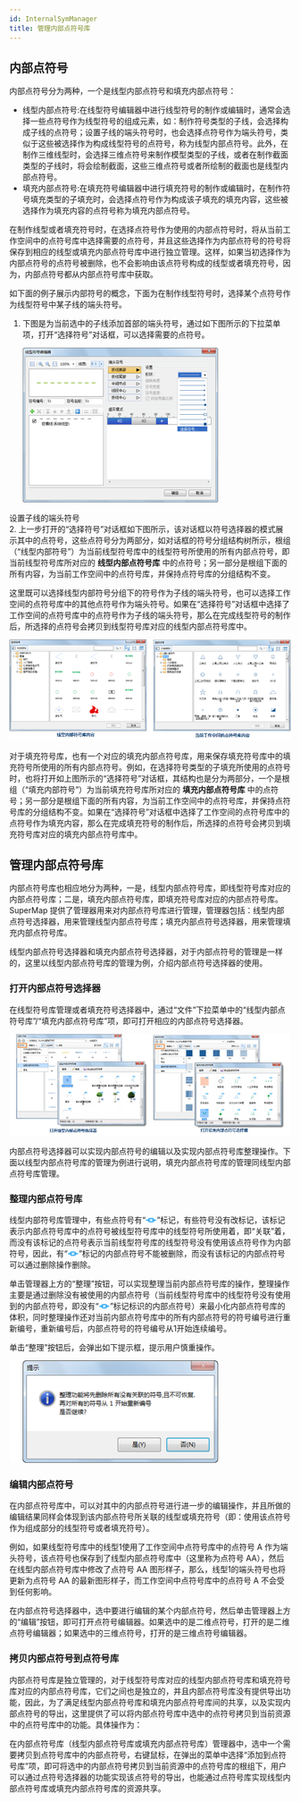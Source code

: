 ```yaml
---
id: InternalSymManager
title: 管理内部点符号库
---
```

## 内部点符号

内部点符号分为两种，一个是线型内部点符号和填充内部点符号：

  * 线型内部点符号:在线型符号编辑器中进行线型符号的制作或编辑时，通常会选择一些点符号作为线型符号的组成元素，如：制作符号类型的子线，会选择构成子线的点符号；设置子线的端头符号时，也会选择点符号作为端头符号，类似于这些被选择作为构成线型符号的点符号，称为线型内部点符号。此外，在制作三维线型时，会选择三维点符号来制作模型类型的子线，或者在制作截面类型的子线时，将会绘制截面，这些三维点符号或者所绘制的截面也是线型内部点符号。
  * 填充内部点符号:在填充符号编辑器中进行填充符号的制作或编辑时，在制作符号填充类型的子填充时，会选择点符号作为构成该子填充的填充内容，这些被选择作为填充内容的点符号称为填充内部点符号。

在制作线型或者填充符号时，在选择点符号作为使用的内部点符号时，将从当前工作空间中的点符号库中选择需要的点符号，并且这些选择作为内部点符号的符号将保存到相应的线型或填充内部点符号库中进行独立管理。这样，如果当初选择作为内部点符号的点符号被删除，也不会影响由该点符号构成的线型或者填充符号，因为，内部点符号都从内部点符号库中获取。

如下面的例子展示内部符号的概念，下面为在制作线型符号时，选择某个点符号作为线型符号中某子线的端头符号。

  1. 下图是为当前选中的子线添加首部的端头符号，通过如下图所示的下拉菜单项，打开“选择符号”对话框，可以选择需要的点符号。   
    
     ![](img/InternalSymManager1.png)  
 
设置子线的端头符号  
  2. 上一步打开的“选择符号”对话框如下图所示，该对话框以符号选择器的模式展示其中的点符号，这些点符号分为两部分，如对话框的符号分组结构树所示，根组（“线型内部符号”）为当前线型符号库中的线型符号所使用的所有内部点符号，即当前线型符号库所对应的 **线型内部点符号库** 中的点符号；另一部分是根组下面的所有内容，为当前工作空间中的点符号库，并保持点符号库的分组结构不变。 

这里既可以选择线型内部符号分组下的符号作为子线的端头符号，也可以选择工作空间的点符号库中的其他点符号作为端头符号。如果在“选择符号”对话框中选择了工作空间的点符号库中的点符号作为子线的端头符号，那么在完成线型符号的制作后，所选择的点符号会拷贝到线型符号库对应的线型内部点符号库中。

![](img/InternalSymManager2.png) 


对于填充符号库，也有一个对应的填充内部点符号库，用来保存填充符号库中的填充符号所使用的所有内部点符号。例如，在选择符号类型的子填充所使用的点符号时，也将打开如上图所示的“选择符号”对话框，其结构也是分为两部分，一个是根组（“填充内部符号”）为当前填充符号库所对应的
**填充内部点符号库**
中的点符号；另一部分是根组下面的所有内容，为当前工作空间中的点符号库，并保持点符号库的分组结构不变。如果在“选择符号”对话框中选择了工作空间的点符号库中的点符号作为填充内容，那么在完成填充符号的制作后，所选择的点符号会拷贝到填充符号库对应的填充内部点符号库中。

## 管理内部点符号库

内部点符号库也相应地分为两种，一是，线型内部点符号库，即线型符号库对应的内部点符号库；二是，填充内部点符号库，即填充符号库对应的内部点符号库。SuperMap
提供了管理器用来对内部点符号库进行管理，管理器包括：线型内部点符号选择器，用来管理线型内部点符号库；填充内部点符号选择器，用来管理填充内部点符号库。

线型内部点符号选择器和填充内部点符号选择器，对于内部点符号的管理是一样的，这里以线型内部点符号库的管理为例，介绍内部点符号选择器的使用。

### 打开内部点符号选择器

在线型符号库管理或者填充符号选择器中，通过“文件”下拉菜单中的“线型内部点符号库”/“填充内部点符号库”项，即可打开相应的内部点符号选择器。

![](img/InternalSymManager4.png) 
  
内部点符号选择器可以实现内部点符号的编辑以及实现内部点符号库整理操作。下面以线型内部点符号库的管理为例进行说明，填充内部点符号库的管理同线型内部点符号库管理。

### 整理内部点符号库

线型内部符号库管理中，有些点符号有“![](img/Image_Associated.png)”标记，有些符号没有改标记，该标记表示内部点符号库中的点符号被线型符号库中的线型符号所使用着，即“关联”着，而没有该标记的点符号表示当前线型符号库的线型符号没有使用该点符号作为内部符号，因此，有“![](img/Image_Associated.png)”标记的内部点符号不能被删除，而没有该标记的内部点符号可以通过删除操作删除。

单击管理器上方的“整理”按钮，可以实现整理当前内部点符号库的操作，整理操作主要是通过删除没有被使用的内部点符号（当前线型符号库中的线型符号没有使用到的内部点符号，即没有“![](img/Image_Associated.png)”标记标识的内部点符号）来最小化内部点符号库的体积，同时整理操作还对当前内部点符号库中的所有内部点符号的符号编号进行重新编号，重新编号后，内部点符号的符号编号从1开始连续编号。

单击“整理”按钮后，会弹出如下提示框，提示用户慎重操作。

![](img/InternalSymManager7.png)  

### 编辑内部点符号

在内部点符号库中，可以对其中的内部点符号进行进一步的编辑操作，并且所做的编辑结果同样会体现到该内部点符号所关联的线型或填充符号（即：使用该点符号作为组成部分的线型符号或者填充符号）。

例如，如果线型符号库中的线型1使用了工作空间中点符号库中的点符号 A 作为端头符号，该点符号也保存到了线型内部点符号库中（这里称为点符号 AA），然后在线型内部点符号库中修改了点符号 AA 图形样子，那么，线型1的端头符号也将更新为点符号 AA 的最新图形样子，而工作空间中点符号库中的点符号
A 不会受到任何影响。

在内部点符号选择器中，选中要进行编辑的某个内部点符号，然后单击管理器上方的“编辑”按钮，即可打开点符号编辑器。如果选中的是二维点符号，打开的是二维点符号编辑器；如果选中的三维点符号，打开的是三维点符号编辑器。

### 拷贝内部点符号到点符号库

内部点符号库是独立管理的，对于线型符号库对应的线型内部点符号库和填充符号库对应的内部点符号库，它们之间也是独立的，并且内部点符号库没有提供导出功能，因此，为了满足线型内部点符号库和填充内部点符号库间的共享，以及实现内部点符号的导出，这里提供了可以将内部点符号库中选中的点符号拷贝到当前资源中的点符号库中的功能。具体操作为：

在内部点符号库（线型内部点符号库或填充内部点符号库）管理器中，选中一个需要拷贝到点符号库中的内部点符号，右键鼠标，在弹出的菜单中选择“添加到点符号库”项，即可将选中的内部点符号拷贝到当前资源中的点符号库的根组下，用户可以通过点符号选择器的功能实现该点符号的导出，也能通过点符号库实现线型内部点符号库或填充内部点符号库的资源共享。
